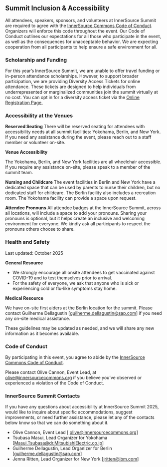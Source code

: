 ## Summit Inclusion & Accessibility

All attendees, speakers, sponsors, and volunteers at InnerSource Summit are required to agree with the [InnerSource Commons Code of Conduct](https://innersourcecommons.org/about/codeofconduct/). Organizers will enforce this code throughout the event. Our Code of Conduct outlines our expectations for all those who participate in the event, as well as the consequences for unacceptable behavior. We are expecting cooperation from all participants to help ensure a safe environment for all.
<br/>

### Scholarship and Funding

For this year’s InnerSource Summit, we are unable to offer travel funding or in-person attendance scholarships. However, to support broader participation, we are providing Diversity Access Tickets for online attendance. 
These tickets are designed to help individuals from underrepresented or marginalized communities join the summit virtually at no cost. You can opt in for a diversity access ticket via the [Online Registration Page.](https://www.eventbrite.com/e/innersource-summit-2025-tickets-1383865622329?utm-campaign=social&utm-content=attendeeshare&utm-medium=discovery&utm-term=listing&utm-source=cp&aff=ebdsshcopyurl) 
<br/>
  
### Accessibility at the Venues

**Reserved Seating**
 There will be reserved seating for attendees with accessibility needs at all summit facilities: Yokohama, Berlin, and New York. If you need any assistance during the event, please reach out to a staff member or volunteer on-site. 
  
**Venue Accessibility**

 The Yokohama, Berlin, and New York facilities are all wheelchair accessible. If you require any assistance on-site, please speak to a member of the summit team.
  
**Nursing and Childcare**
The event facilities in Berlin and New York have a dedicated space that can be used by parents to nurse their children, but no dedicated staff for childcare. The Berlin facility also includes a recreation room. The Yokohama facility can provide a space upon request.

**Attendee Pronouns**
 All attendee badges at the InnerSource Summit, across all locations, will include a space to add your pronouns. Sharing your pronouns is optional, but it helps create an inclusive and welcoming environment for everyone. We kindly ask all participants to respect the pronouns others choose to share.
<br/>
  
### Health and Safety
Last updated: October 2025
<br/>

**General Resource**

+ We strongly encourage all onsite attendees to get vaccinated against COVID-19 and to test themselves prior to arrival. 
+ For the safety of everyone, we ask that anyone who is sick or experiencing cold or flu-like symptoms stay home.

**Medical Resource**

 We have on-site first aiders at the Berlin location for the summit. Please contact Guilherme Dellagustin [guilherme.dellagustin@sap.com] if you need any on-site medical assistance.

 These guidelines may be updated as needed, and we will share any new information as it becomes available. 
<br/>
  
### Code of Conduct

 By participating in this event, you agree to abide by the [InnerSource Commons Code of Conduct](https://innersourcecommons.org/about/codeofconduct/).
<br/> 

Please contact Olive Cannon, Event Lead, at olive@innersourcecommons.org if you believe you’ve observed or experienced a violation of the Code of Conduct.
<br/>
### InnerSource Summit Contacts
 If you have any questions about accessibility at InnerSource Summit 2025, would like to inquire about specific accommodations, suggest improvements, or need further assistance, please let any of the contacts below know so that we can do something about it.

+ Olive Cannon, Event Lead  [ olive@innersourcecommons.org]
+ Tsubasa Masui, Lead Organizer for Yokohama [Masui.Tsubasa@dr.MitsubishiElectric.co.jp] 
+ Guilherme Dellagustin, Lead Organizer for Berlin [guilherme.dellagustin@sap.com]
+ Jenna Ritten, Lead Organizer for New York [jritten@ibm.com] 




